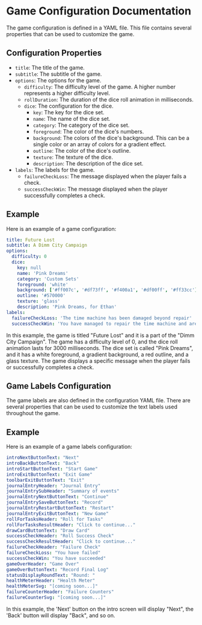 # Game Configuration Documentation

The game configuration is defined in a YAML file. This file contains several properties that can be used to customize the game.

## Configuration Properties

- `title`: The title of the game.
- `subtitle`: The subtitle of the game.
- `options`: The options for the game.
  - `difficulty`: The difficulty level of the game. A higher number represents a higher difficulty level.
  - `rollDuration`: The duration of the dice roll animation in milliseconds.
  - `dice`: The configuration for the dice.
    - `key`: The key for the dice set.
    - `name`: The name of the dice set.
    - `category`: The category of the dice set.
    - `foreground`: The color of the dice's numbers.
    - `background`: The colors of the dice's background. This can be a single color or an array of colors for a gradient effect.
    - `outline`: The color of the dice's outline.
    - `texture`: The texture of the dice.
    - `description`: The description of the dice set.
- `labels`: The labels for the game.
  - `failureCheckLoss`: The message displayed when the player fails a check.
  - `successCheckWin`: The message displayed when the player successfully completes a check.

## Example

Here is an example of a game configuration:

```yaml
title: Future Lost
subtitle: A Dimm City Campaign
options:
  difficulty: 0
  dice:
    key: null
    name: 'Pink Dreams'
    category: 'Custom Sets'
    foreground: 'white'
    background: ['#ff007c', '#df73ff', '#f400a1', '#df00ff', '#ff33cc']
    outline: '#570000'
    texture: 'glass'
    description: 'Pink Dreams, for Ethan'
labels:
  failureCheckLoss: 'The time machine has been damaged beyond repair'
  successCheckWin: 'You have managed to repair the time machine and are able to return home!'
```

In this example, the game is titled "Future Lost" and it is a part of the "Dimm City Campaign". The game has a difficulty level of 0, and the dice roll animation lasts for 3000 milliseconds. The dice set is called "Pink Dreams", and it has a white foreground, a gradient background, a red outline, and a glass texture. The game displays a specific message when the player fails or successfully completes a check.

## Game Labels Configuration

The game labels are also defined in the configuration YAML file. There are several properties that can be used to customize the text labels used throughout the game. 


## Example

Here is an example of a game labels configuration:

```yaml
introNextButtonText: "Next"
introBackButtonText: "Back"
introStartButtonText: "Start Game"
introExitButtonText: "Exit Game"
toolbarExitButtonText: "Exit"
journalEntryHeader: "Journal Entry"
journalEntrySubHeader: "Summary of events"
journalEntryNextButtonText: "Continue"
journalEntrySaveButtonText: "Record"
journalEntryRestartButtonText: "Restart"
journalEntryExitButtonText: "New Game"
rollForTasksHeader: "Roll for Tasks"
rollForTasksResultHeader: "Click to continue..."
drawCardButtonText: "Draw Card"
successCheckHeader: "Roll Success Check"
successCheckResultHeader: "Click to continue..."
failureCheckHeader: "Failure Check"
failureCheckLoss: "You have failed"
successCheckWin: "You have succeeded"
gameOverHeader: "Game Over"
gameOverButtonText: "Record Final Log"
statusDisplayRoundText: "Round: "
healthMeterHeader: "Health Meter"
healthMeterSvg: "[coming soon...]"
failureCounterHeader: "Failure Counters"
failureCounterSvg: "[coming soon...]"
```

In this example, the 'Next' button on the intro screen will display "Next", the 'Back' button will display "Back", and so on.
